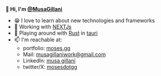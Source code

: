 **👋 Hi, I'm [@MusaGillani](https://github.com/MusaGillani)** 

- 😁 I love to learn about new technologies and frameworks
- 🔭 Working with [NEXTJs](https://nextjs.org/)
- 🤔 Playing around with [Rust](https://www.rust-lang.org/) in [tauri](https://tauri.app/)
- 📫 I'm reachable at: 
   - portfolio: [moses.gg](https://mosesgg.vercel.app/)
   - Mail: [musagillaniwork@gmail.com](musagillaniwork@gmail.com) 
   - LinkedIn: [musa gillani](https://www.linkedin.com/in/musa-gillani/)
   - twitter/X: [mosesdotgg](https://twitter.com/mosesdotgg)
<!--
**MusaGillani/MusaGillani** is a ✨ _special_ ✨ repository because its `README.md` (this file) appears on your GitHub profile.

Here are some ideas to get you started:

- 🔭 I’m currently working on ...
- 🌱 I’m currently learning ...
- 👯 I’m looking to collaborate on ...
- 🤔 I’m looking for help with ...
- 💬 Ask me about ...
- 📫 How to reach me: ...
- 😄 Pronouns: ...
- ⚡ Fun fact: ...
-->
